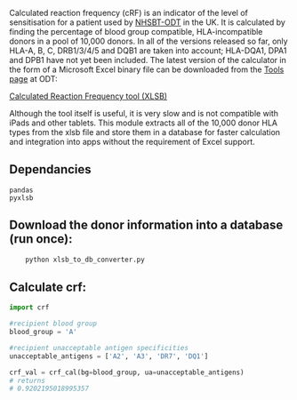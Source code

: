 Calculated reaction frequency (cRF) is an indicator of the level of sensitisation for a patient used by [NHSBT-ODT](https://www.odt.nhs.uk) in the UK. It is calculated by finding the percentage of blood group compatible, HLA-incompatible donors in a pool of 10,000 donors. In all of the versions released so far, only HLA-A, B, C, DRB1/3/4/5 and DQB1 are taken into account; HLA-DQA1, DPA1 and DPB1 have not yet been included. The latest version of the calculator in the form of a Microsoft Excel binary file can be downloaded from the [Tools page](https://www.odt.nhs.uk/transplantation/tools-policies-and-guidance/calculators/) at ODT: 

[Calculated Reaction Frequency tool (XLSB)](https://nhsbtdbe.blob.core.windows.net/umbraco-assets-corp/5948/hla-mm-and-crf.xlsb)

Although the tool itself is useful, it is very slow and is not compatible with iPads and other tablets. This module extracts all of the 10,000 donor HLA types from the xlsb file and store them in a database for faster calculation and integration into apps without the requirement of Excel support.

## Dependancies
    pandas
    pyxlsb

## Download the donor information into a database (run once):
```python
    python xlsb_to_db_converter.py
```

## Calculate crf:
```python
import crf

#recipient blood group
blood_group = 'A'

#recipient unacceptable antigen specificities
unacceptable_antigens = ['A2', 'A3', 'DR7', 'DQ1']

crf_val = crf_cal(bg=blood_group, ua=unacceptable_antigens)
# returns
# 0.9202195018995357
```